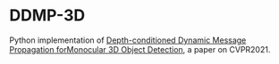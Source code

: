 # DDMP-3D
Python implementation of [Depth-conditioned Dynamic Message Propagation forMonocular 3D Object Detection](), a paper on CVPR2021.
